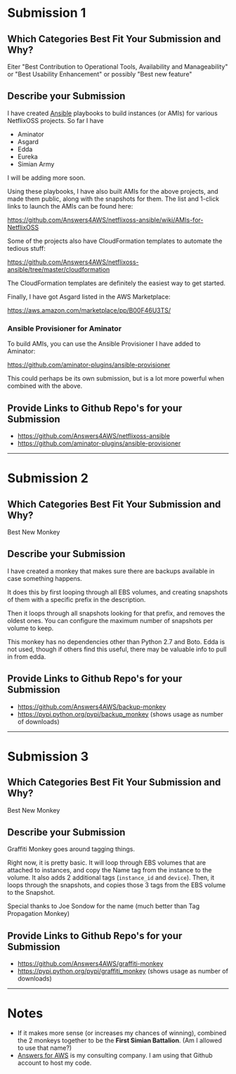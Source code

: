 # Submission 1

## Which Categories Best Fit Your Submission and Why?

Eiter "Best Contribution to Operational Tools, Availability and Manageability" or "Best Usability Enhancement" or possibly "Best new feature"

## Describe your Submission

I have created [Ansible](https://github.com/ansible/ansible/) playbooks to build instances (or AMIs) for various NetflixOSS projects. So far I have
* Aminator
* Asgard
* Edda
* Eureka
* Simian Army

I will be adding more soon.

Using these playbooks, I have also built AMIs for the above projects, and made them public, along with the snapshots for them. The list and 1-click links to launch the AMIs can be found here:

https://github.com/Answers4AWS/netflixoss-ansible/wiki/AMIs-for-NetflixOSS

Some of the projects also have CloudFormation templates to automate the tedious stuff:

https://github.com/Answers4AWS/netflixoss-ansible/tree/master/cloudformation

The CloudFormation templates are definitely the easiest way to get started.

Finally, I have got Asgard listed in the AWS Marketplace:

https://aws.amazon.com/marketplace/pp/B00F46U3TS/


### Ansible Provisioner for Aminator

To build AMIs, you can use the Ansible Provisioner I have added to Aminator:

https://github.com/aminator-plugins/ansible-provisioner

This could perhaps be its own submission, but is a lot more powerful when combined with the above.

## Provide Links to Github Repo's for your Submission

 - https://github.com/Answers4AWS/netflixoss-ansible
 - https://github.com/aminator-plugins/ansible-provisioner


* * *

# Submission 2

## Which Categories Best Fit Your Submission and Why?

Best New Monkey

## Describe your Submission

I have created a monkey that makes sure there are backups available in case something happens.

It does this by first looping through all EBS volumes, and creating snapshots of them with a specific prefix in the description.

Then it loops through all snapshots looking for that prefix, and removes the oldest ones. You can configure the maximum number of snapshots per volume to keep.

This monkey has no dependencies other than Python 2.7 and Boto. Edda is not used, though if others find this useful, there may be valuable info to pull in from edda.


## Provide Links to Github Repo's for your Submission

 - https://github.com/Answers4AWS/backup-monkey
 - https://pypi.python.org/pypi/backup_monkey (shows usage as number of downloads)


* * *

# Submission 3

## Which Categories Best Fit Your Submission and Why?

Best New Monkey

## Describe your Submission

Graffiti Monkey goes around tagging things.

Right now, it is pretty basic. It will loop through EBS volumes that are attached to instances, and copy the Name tag from the instance to the volume. It also adds 2 additional tags (`instance_id` and `device`). Then, it loops through the snapshots, and copies those 3 tags from the EBS volume to the Snapshot.

Special thanks to Joe Sondow for the name (much better than Tag Propagation Monkey)


## Provide Links to Github Repo's for your Submission

 - https://github.com/Answers4AWS/graffiti-monkey
 - https://pypi.python.org/pypi/graffiti_monkey (shows usage as number of downloads)



* * *

# Notes

* If it makes more sense (or increases my chances of winning), combined the 2 monkeys together to be the __First Simian Battalion__. (Am I allowed to use that name?)
* [Answers for AWS](http://answersforaws.com/about/) is my consulting company. I am using that Github account to host my code.

